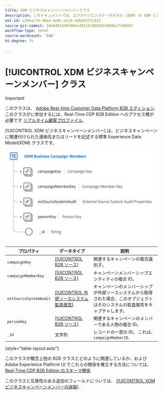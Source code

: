 ```yaml
---
title: XDM ビジネスキャンペーンメンバークラス
description: このドキュメントでは、エクスペリエンスデータモデル (XDM) の XDM ビジネスキャンペーンメンバークラスの概要を説明します。
exl-id: a39eac7d-46ee-4e9c-a1c0-4dbb63f2c813
source-git-commit: 34e0381d40f884cd92157d08385d889b1739845f
workflow-type: tm+mt
source-wordcount: '246'
ht-degree: 7%

---
```


# [!UICONTROL XDM ビジネスキャンペーンメンバー] クラス

>[!IMPORTANT]
>
>このクラスは、 [Adobe Real-time Customer Data Platform B2B エディション](../../../rtcdp/b2b-overview.md). このクラスがに参加するには、Real-Time CDP B2B Edition へのアクセス権が必要です [リアルタイム顧客プロファイル](../../../profile/home.md).

[!UICONTROL XDM ビジネスキャンペーンメンバー] は、ビジネスキャンペーンに関連付けられた連絡先またはリードを記述する標準 Experience Data Model(XDM) クラスです。

![UI に表示される XDM ビジネスキャンペーンメンバークラスの構造](../../images/classes/b2b/business-campaign-members.png)

| プロパティ | データタイプ | 説明 |
| --- | --- | --- |
| `campaignKey` | [[!UICONTROL B2B ソース]](../../data-types/b2b-source.md) | 関連するキャンペーンの複合識別子。 |
| `campaignMemberKey` | [[!UICONTROL B2B ソース]](../../data-types/b2b-source.md) | キャンペーンメンバーシップエンティティの複合 ID。 |
| `extSourceSystemAudit` | [[!UICONTROL 外部ソースシステム監査属性]](../../data-types/external-source-system-audit-attributes.md) | キャンペーンのメンバーシップが外部ソースシステムから取得された場合、このオブジェクトはそのシステムの監査属性をキャプチャします。 |
| `personKey` | [[!UICONTROL B2B ソース]](../../data-types/b2b-source.md) | 関連するキャンペーンのメンバーである人物の複合 ID。 |
| `_id` | 文字列 | レコードの一意の ID。 これは、 `campaignMemberID`. |

{style="table-layout:auto"}

このクラスが概念上他の B2B クラスとどのように関連しているか、およびAdobe Experience Platform UI でこれらの関係を確立する方法については、 [Real-Time CDP B2B Edition のスキーマ関係](../../tutorials/relationship-b2b.md)

このクラスと互換性のある追加のフィールドについては、 [[!UICONTROL XDM ビジネスキャンペーンメンバーの詳細]](../../field-groups/b2b-campaign-members/details.md).
